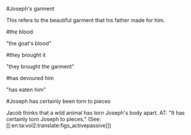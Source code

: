 #Joseph's garment

This refers to the beautiful garment that his father made for him.

#the blood

"the goat's blood"

#they brought it

"they brought the garment"

#has devoured him

"has eaten him"

#Joseph has certainly been torn to pieces

Jacob thinks that a wild animal has torn Joseph's body apart. AT: "It has certainly torn Joseph to pieces." (See: [[:en:ta:vol2:translate:figs_activepassive]])